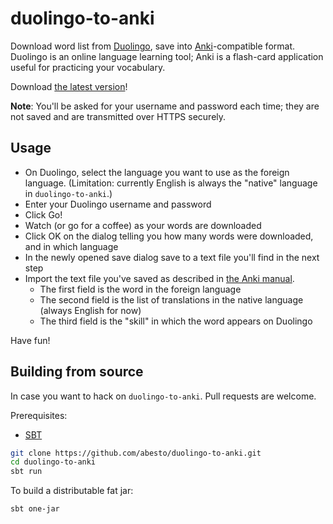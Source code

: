 duolingo-to-anki
================

Download word list from [Duolingo](http://duolingo.com), save into [Anki](http://ankisrs.net/)-compatible format. Duolingo is an online language learning tool; Anki is a flash-card application useful for practicing your vocabulary.

Download [the latest version](http://releases.abesto.net/duolingo-to-anki/DuolingoToAnki-0.2.jar)!

**Note**: You'll be asked for your username and password each time; they are not saved and are transmitted over HTTPS securely.

## Usage
 * On Duolingo, select the language you want to use as the foreign language. (Limitation: currently English is always the "native" language in `duolingo-to-anki`.)
 * Enter your Duolingo username and password
 * Click Go!
 * Watch (or go for a coffee) as your words are downloaded
 * Click OK on the dialog telling you how many words were downloaded, and in which language
 * In the newly opened save dialog save to a text file you'll find in the next step
 * Import the text file you've saved as described in [the Anki manual](http://ankisrs.net/docs/manual.html#importing). 
   * The first field is the word in the foreign language
   * The second field is the list of translations in the native language (always English for now)
   * The third field is the "skill" in which the word appears on Duolingo
   
Have fun!

## Building from source

In case you want to hack on `duolingo-to-anki`. Pull requests are welcome.

Prerequisites:

 * [SBT](http://www.scala-sbt.org/)

```sh
git clone https://github.com/abesto/duolingo-to-anki.git
cd duolingo-to-anki
sbt run
```

To build a distributable fat jar:

```sh
sbt one-jar
```
